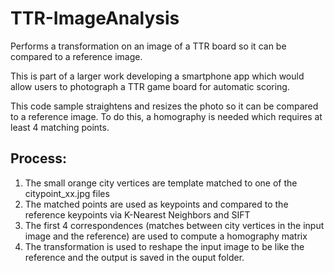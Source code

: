 # TTR-ImageAnalysis
Performs a transformation on an image of a TTR board so it can be compared to a reference image.

This is part of a larger work developing a smartphone app which would allow users
to photograph a TTR game board for automatic scoring.

This code sample straightens and resizes the photo so it can be compared to a reference image.
To do this, a homography is needed which requires at least 4 matching points.

## Process:
1. The small orange city vertices are template matched to one of the citypoint_xx.jpg files
2. The matched points are used as keypoints and compared to the reference keypoints via K-Nearest Neighbors and SIFT
3. The first 4 correspondences (matches between city vertices in the input image and the reference) are used to compute a homography matrix
4. The transformation is used to reshape the input image to be like the reference and the output is saved in the ouput folder.
